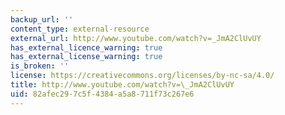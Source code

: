 ```yaml
---
backup_url: ''
content_type: external-resource
external_url: http://www.youtube.com/watch?v=_JmA2ClUvUY
has_external_licence_warning: true
has_external_license_warning: true
is_broken: ''
license: https://creativecommons.org/licenses/by-nc-sa/4.0/
title: http://www.youtube.com/watch?v=\_JmA2ClUvUY
uid: 82afec29-7c5f-4384-a5a8-711f73c267e6
---
```

